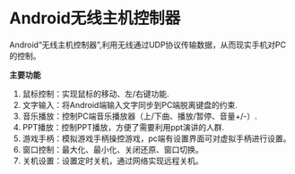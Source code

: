 Android无线主机控制器
=========
Android“无线主机控制器”,利用无线通过UDP协议传输数据，从而现实手机对PC的控制。    

**主要功能**
1. 鼠标控制：实现鼠标的移动、左/右键功能.
2. 文字输入：将Android端输入文字同步到PC端脱离键盘的约束.
3. 音乐播放：控制PC端音乐播放器（上/下曲、播放/暂停、音量+/-）.
4. PPT播放：控制PPT播放，方便了需要利用ppt演讲的人群.
5. 游戏手柄：模拟游戏手柄操控游戏，pc端有设置界面可对虚拟手柄进行设置。
6. 窗口控制：最大化、最小化、关闭还原、窗口切换。
7. 关机设置：设置定时关机，通过网络实现远程关机。